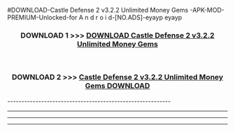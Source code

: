 #DOWNLOAD-Castle Defense 2 v3.2.2 Unlimited Money Gems -APK-MOD-PREMIUM-Unlocked-for A n d r o i d-[NO.ADS]-eyayp eyayp 



<div align="center">

<h3>DOWNLOAD 1 >>> <a href="https://t.co/FKmqrqFo6t??judul=Castle Defense 2 v3.2.2 Unlimited Money Gems ">DOWNLOAD Castle Defense 2 v3.2.2 Unlimited Money Gems </a></h3><br>

<h3>DOWNLOAD 2 >>> <a href="https://t.co/FKmqrqFo6t??judul=Castle Defense 2 v3.2.2 Unlimited Money Gems ">Castle Defense 2 v3.2.2 Unlimited Money Gems  DOWNLOAD </a></h3>

</div>
----------------------------------------------------------

----------------------------------------------------------

----------------------------------------------------------

----------------------------------------------------------



